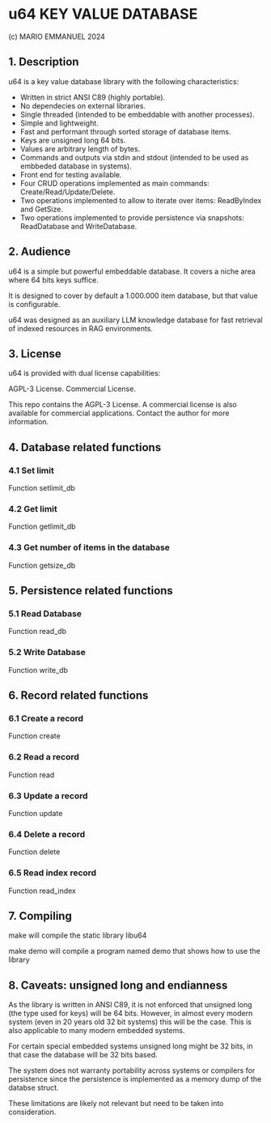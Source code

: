 # u64 KEY VALUE DATABASE

(c) MARIO EMMANUEL 2024

## 1. Description

u64 is a key value database library with the following characteristics:

- Written in strict ANSI C89 (highly portable).
- No dependecies on external libraries.
- Single threaded (intended to be embeddable with another processes).
- Simple and lightweight.
- Fast and performant through sorted storage of database items.
- Keys are unsigned long 64 bits.
- Values are arbitrary length of bytes.
- Commands and outputs via stdin and stdout (intended to be used as embbeded 
  database in systems).
- Front end for testing available.
- Four CRUD operations implemented as main commands: Create/Read/Update/Delete.
- Two operations implemented to allow to iterate over items: ReadByIndex and 
  GetSize.
- Two operations implemented to provide persistence via snapshots: ReadDatabase
  and WriteDatabase.

## 2. Audience

u64 is a simple but powerful embeddable database. It covers a niche area 
where 64 bits keys suffice.

It is designed to cover by default a 1.000.000 item database, but that value is
configurable.

u64 was designed as an auxiliary LLM knowledge database for fast retrieval
of indexed resources in RAG environments.

## 3. License

u64 is provided with dual license capabilities:

AGPL-3 License.
Commercial License.

This repo contains the AGPL-3 License. A commercial license is also available
for commercial applications. Contact the author for more information.

## 4. Database related functions

### 4.1 Set limit

Function setlimit_db

### 4.2 Get limit

Function getlimit_db

### 4.3 Get number of items in the database

Function getsize_db

## 5. Persistence related functions

### 5.1 Read Database

Function read_db

### 5.2 Write Database

Function write_db

## 6. Record related functions

### 6.1 Create a record

Function create

### 6.2 Read a record

Function read

### 6.3 Update a record

Function update

### 6.4 Delete a record

Function delete

### 6.5 Read index record

Function read_index

## 7. Compiling

make will compile the static library libu64

make demo will compile a program named demo that shows how to use the library

## 8. Caveats: unsigned long and endianness

As the library is written in ANSI C89, it is not enforced that unsigned long (the type used for keys) will be 64 bits.
However, in almost every modern system (even in 20 years old 32 bit systems) this will be the case. This is also applicable to many modern embedded systems.

For certain special embedded systems unsigned long might be 32 bits, in that case the database will be 32 bits based.

The system does not warranty portability across systems or compilers for persistence since the persistence is implemented as a memory dump of the databse struct.

These limitations are likely not relevant but need to be taken into consideration.
